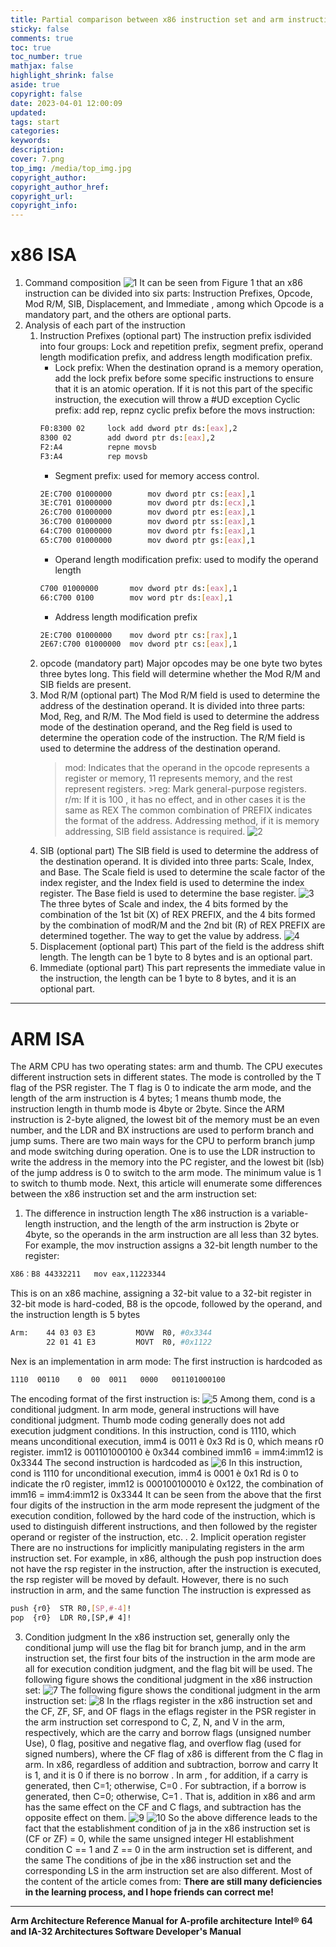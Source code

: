 ```yaml
---
title: Partial comparison between x86 instruction set and arm instruction set
sticky: false
comments: true
toc: true
toc_number: true
mathjax: false
highlight_shrink: false
aside: true
copyright: false
date: 2023-04-01 12:00:09
updated:
tags: start
categories:
keywords:
description:
cover: 7.png
top_img: /media/top_img.jpg
copyright_author:
copyright_author_href:
copyright_url:
copyright_info:
---
```


# x86 ISA
1. Command composition
![1](1.png)
It can be seen from Figure 1 that an x86 instruction can be divided into six parts: Instruction Prefixes, Opcode, Mod R/M, SIB, Displacement, and Immediate , among which Opcode is a mandatory part, and the others are optional parts.
2. Analysis of each part of the instruction
    1. Instruction Prefixes (optional part)
    The instruction prefix is ​​divided into four groups: Lock and repetition prefix, segment prefix, operand length modification prefix, and address length modification prefix.
        - Lock prefix: When the destination oprand is a memory operation, add the lock prefix before some specific instructions to ensure that it is an atomic operation. If it is not this part of the specific instruction, the execution will throw a #UD exception
        Cyclic prefix: add rep, repnz cyclic prefix before the movs instruction:
        ```bash 
        F0:8300 02	   lock add dword ptr ds:[eax],2	
        8300 02	       add dword ptr ds:[eax],2	
        F2:A4	       repne movsb 	
        F3:A4	       rep movsb 	
        ```
        - Segment prefix: used for memory access control.
        ```bash
        2E:C700 01000000	    mov dword ptr cs:[eax],1	
        3E:C701 01000000	    mov dword ptr ds:[ecx],1	
        26:C700 01000000	    mov dword ptr es:[eax],1	
        36:C700 01000000	    mov dword ptr ss:[eax],1	
        64:C700 01000000	    mov dword ptr fs:[eax],1	
        65:C700 01000000	    mov dword ptr gs:[eax],1	
        ```
        - Operand length modification prefix: used to modify the operand length
        ```bash
        C700 01000000	    mov dword ptr ds:[eax],1	
	    66:C700 0100	    mov word ptr ds:[eax],1	
        ```
        - Address length modification prefix
        ```bash
        2E:C700 01000000	mov dword ptr cs:[rax],1
        2E67:C700 01000000	mov dword ptr cs:[eax],1	
        ```
    2. opcode (mandatory part)
    Major opcodes may be one byte two bytes three bytes long. This field will determine whether the Mod R/M and SIB fields are present.
    3. Mod R/M (optional part)
    The Mod R/M field is ​​used to determine the address of the destination operand. It is divided into three parts: Mod, Reg, and R/M. The Mod field is ​​used to determine the address mode of the destination operand, and the Reg field is ​​used to determine the operation code of the instruction. The R/M field is ​​used to determine the address of the destination operand.
        > mod: Indicates that the operand in the opcode represents a register or memory, 11 represents memory, and the rest represent registers.
        ​​> ​​​​​​reg: Mark general-purpose registers.
        > r/m: If it is 100 , it has no effect, and in other cases it is the same as REX The common combination of PREFIX indicates the format of the address.
    Addressing method, if it is memory addressing, SIB field assistance is required.
    ![2](2.png)
    4. SIB (optional part)
    The SIB field is ​​used to determine the address of the destination operand. It is divided into three parts: Scale, Index, and Base. The Scale field is ​​used to determine the scale factor of the index register, and the Index field is ​​used to determine the index register. The Base field is ​​used to determine the base register.
    ![3](3.png)
    The three bytes of Scale and index, the 4 bits formed by the combination of the 1st bit (X) of REX PREFIX, and the 4 bits formed by the combination of modR/M and the 2nd bit (R) of REX PREFIX are determined together. The way to get the value by address.
    ![4](4.png)
    5. Displacement (optional part)
    This part of the field is the address shift length. The length can be 1 byte to 8 bytes and is an optional part.
    6. Immediate (optional part)
    This part represents the immediate value in the instruction, the length can be 1 byte to 8 bytes, and it is an optional part.

---

# ARM ISA
The ARM CPU has two operating states: arm and thumb. The CPU executes different instruction sets in different states. The mode is controlled by the T flag of the PSR register. The T flag is 0 to indicate the arm mode, and the length of the arm instruction is 4 bytes; 1 means thumb mode, the instruction length in thumb mode is 4byte or 2byte.
Since the ARM instruction is 2-byte aligned, the lowest bit of the memory must be an even number, and the LDR and BX instructions are used to perform branch and jump sums. There are two main ways for the CPU to perform branch jump and mode switching during operation. One is to use the LDR instruction to write the address in the memory into the PC register, and the lowest bit (lsb) of the jump address is 0 to switch to the arm mode. The minimum value is 1 to switch to thumb mode.
Next, this article will enumerate some differences between the x86 instruction set and the arm instruction set:
1. The difference in instruction length
The x86 instruction is a variable-length instruction, and the length of the arm instruction is 2byte or 4byte, so the operands in the arm instruction are all less than 32 bytes.
For example, the mov instruction assigns a 32-bit length number to the register:
```bash
X86：B8 44332211   mov eax,11223344
```
This is on an x86 machine, assigning a 32-bit value to a 32-bit register in 32-bit mode is hard-coded, B8 is the opcode, followed by the operand, and the instruction length is 5 bytes
```bash
Arm:    44 03 03 E3         MOVW  R0, #0x3344
        22 01 41 E3         MOVT  R0, #0x1122
```
Nex is an implementation in arm mode:
The first instruction is hardcoded as
```bash
1110  00110    0  00  0011   0000   001101000100
```
The encoding format of the first instruction is:
![5](5.png)
Among them, cond is a conditional judgment. In arm mode, general instructions will have conditional judgment. Thumb mode coding generally does not add execution judgment conditions. In this instruction, cond is 1110, which means unconditional execution, imm4 is 0011 è 0x3 Rd is 0, which means r0 register. imm12 is 001101000100 è 0x344 combined imm16 = imm4:imm12 is 0x3344
The second instruction is hardcoded as
![6](6.png)
In this instruction, cond is 1110 for unconditional execution, imm4 is 0001 è 0x1 Rd is 0 to indicate the r0 register, imm12 is 000100100010 è 0x122, the combination of imm16 = imm4:imm12 is 0x3344
It can be seen from the above that the first four digits of the instruction in the arm mode represent the judgment of the execution condition, followed by the hard code of the instruction, which is used to distinguish different instructions, and then followed by the register operand or register of the instruction, etc. .
2. Implicit operation register
There are no instructions for implicitly manipulating registers in the arm instruction set. For example, in x86, although the push pop instruction does not have the rsp register in the instruction, after the instruction is executed, the rsp register will be moved by default. However, there is no such instruction in arm, and the same function The instruction is expressed as 
```bash
push {r0}  STR R0,[SP,#-4]! 
pop  {r0}  LDR R0,[SP,# 4]!
```
3. Condition judgment
In the x86 instruction set, generally only the conditional jump will use the flag bit for branch jump, and in the arm instruction set, the first four bits of the instruction in the arm mode are all for execution condition judgment, and the flag bit will be used.
The following figure shows the conditional judgment in the x86 instruction set:
![7](7.png)
The following figure shows the conditional judgment in the arm instruction set:
![8](8.png)
In the rflags register in the x86 instruction set and the CF, ZF, SF, and OF flags in the eflags register in the PSR register in the arm instruction set correspond to C, Z, N, and V in the arm, respectively, which are the carry and borrow flags (unsigned number Use), 0 flag, positive and negative flag, and overflow flag (used for signed numbers), where the CF flag of x86 is different from the C flag in arm. In x86, regardless of addition and subtraction, borrow and carry It is 1, and it is 0 if there is no borrow . In arm  , for addition, if a carry is generated, then C=1; otherwise, C=0 . For subtraction, if a borrow is generated, then C=0; otherwise, C=1 . That is, addition in x86 and arm has the same effect on the CF and C flags, and subtraction has the opposite effect on them.
![9](9.png)
![10](10.png)
So the above difference leads to the fact that the establishment condition of ja in the x86 instruction set is (CF or ZF) = 0, while the same unsigned integer HI establishment condition C == 1 and Z == 0 in the arm instruction set is different, and the same The conditions of jbe in the x86 instruction set and the corresponding LS in the arm instruction set are also different.
Most of the content of the article comes from:
**There are still many deficiencies in the learning process, and I hope friends can correct me!**

---

**Arm Architecture Reference Manual for A-profile architecture**
**Intel® 64 and IA-32 Architectures Software Developer's Manual**
